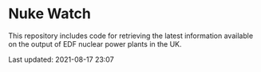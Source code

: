 # Nuke Watch

This repository includes code for retrieving the latest information available on the output of EDF nuclear power plants in the UK.

Last updated: 2021-08-17 23:07